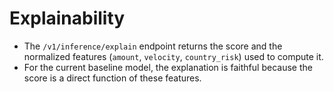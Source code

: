 # Explainability

- The `/v1/inference/explain` endpoint returns the score and the normalized features (`amount`, `velocity`, `country_risk`) used to compute it.
- For the current baseline model, the explanation is faithful because the score is a direct function of these features.
